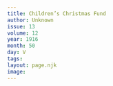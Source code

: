 ```yaml
---
title: Children’s Christmas Fund
author: Unknown
issue: 13
volume: 12
year: 1916
month: 50
day: V
tags:
layout: page.njk
image:
---
```

